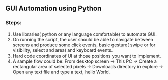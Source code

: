 ## GUI Automation using Python

### Steps:
1. Use libraries( python or any language comfortable) to automate GUI. 
2. On running the script, the user should be able to navigate between screens and produce some click events, basic gesture( swipe or for visibility, select and area) and keyboard events. 
3. Hard code coordinates of UI at those positions you want to implement. 
4. A sample flow could be:
    From desktop screen -> This PC -> Create a rectangular area of selected pixels ->
    Downloads directory in explore -> Open any text file and type a text, hello World.